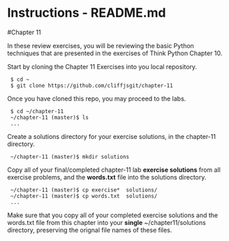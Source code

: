 # Instructions - README.md

#Chapter 11

In these review exercises, you will be reviewing the basic Python techniques that are presented in the exercises of Think Python Chapter 10. 

Start by cloning the Chapter 11 Exercises into you local repository.
     
     $ cd ~
     $ git clone https://github.com/cliffjsgit/chapter-11
     

Once you have cloned this repo, you may proceed to the labs.
    
     $ cd ~/chapter-11
     ~/chapter-11 (master)$ ls
     ...

Create a solutions directory for your exercise solutions, in the chapter-11 directory.
      
     ~/chapter-11 (master)$ mkdir solutions
      
Copy all of your final/completed chapter-11 lab **exercise solutions** from all exercise 
problems, and the **words.txt** file into the solutions directory.  
    
     ~/chapter-11 (master)$ cp exercise*  solutions/ 
     ~/chapter-11 (master)$ cp words.txt  solutions/
     ...
    
Make sure that you copy all of your completed exercise solutions and the words.txt file
from this chapter into your **single**  ~/chapter11/solutions directory, 
preserving the orignal file names of these files. 

